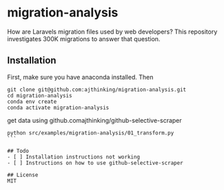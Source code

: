 # migration-analysis

How are Laravels migration files used by web developers? This repository investigates 300K migrations to answer that question.

## Installation
First, make sure you have anaconda installed. Then
```
git clone git@github.com:ajthinking/migration-analysis.git
cd migration-analysis
conda env create
conda activate migration-analysis
````
get data using github.comajthinking/github-selective-scraper
````
python src/examples/migration-analysis/01_transform.py
```

## Todo
- [ ] Installation instructions not working
- [ ] Instructions on how to use github-selective-scraper

## License
MIT